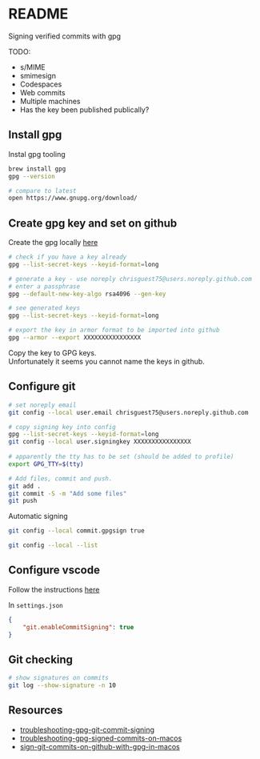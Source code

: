 # README

Signing verified commits with gpg

TODO:

* s/MIME
* smimesign
* Codespaces
* Web commits
* Multiple machines
* Has the key been published publically?

## Install gpg

Instal gpg tooling

```sh
brew install gpg            
gpg --version       

# compare to latest
open https://www.gnupg.org/download/
```

## Create gpg key and set on github

Create the gpg locally [here](https://docs.github.com/en/authentication/managing-commit-signature-verification/generating-a-new-gpg-key)

```sh
# check if you have a key already
gpg --list-secret-keys --keyid-format=long  

# generate a key - use noreply chrisguest75@users.noreply.github.com
# enter a passphrase
gpg --default-new-key-algo rsa4096 --gen-key

# see generated keys
gpg --list-secret-keys --keyid-format=long  

# export the key in armor format to be imported into github
gpg --armor --export XXXXXXXXXXXXXXXX
```

Copy the key to GPG keys.  
Unfortunately it seems you cannot name the keys in github.  

## Configure git

```sh
# set noreply email
git config --local user.email chrisguest75@users.noreply.github.com

# copy signing key into config 
gpg --list-secret-keys --keyid-format=long  
git config --local user.signingkey XXXXXXXXXXXXXXXX 
    
# apparently the tty has to be set (should be added to profile)
export GPG_TTY=$(tty)        

# Add files, commit and push.  
git add .
git commit -S -m "Add some files" 
git push 
```

Automatic signing

```sh
git config --local commit.gpgsign true    

git config --local --list
```

## Configure vscode

Follow the instructions [here](https://dev.to/devmount/signed-git-commits-in-vs-code-36do)

In `settings.json`

```json
{
    "git.enableCommitSigning": true
}
```

## Git checking

```sh
# show signatures on commits 
git log --show-signature -n 10
```

## Resources

* [troubleshooting-gpg-git-commit-signing](https://juliansimioni.com/blog/troubleshooting-gpg-git-commit-signing/)
* [troubleshooting-gpg-signed-commits-on-macos](https://thecesrom.dev/2021/01/27/troubleshooting-gpg-signed-commits-on-macos/)
* [sign-git-commits-on-github-with-gpg-in-macos](https://samuelsson.dev/sign-git-commits-on-github-with-gpg-in-macos/)
